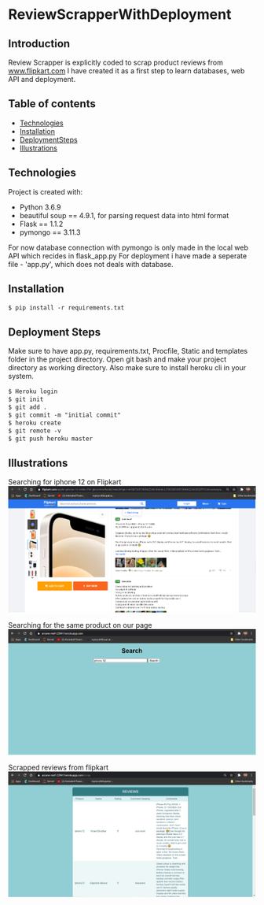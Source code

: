 # ReviewScrapperWithDeployment

## Introduction

Review Scrapper is explicitly coded to scrap product reviews from www.flipkart.com
I have created it as a first step to learn databases, web API and deployment.

## Table of contents
* [Technologies](#technologies)
* [Installation](#installation)
* [DeploymentSteps](#deployment-steps)
* [Illustrations](#illustrations)

## Technologies
Project is created with:
* Python 3.6.9
* beautiful soup == 4.9.1, for parsing request data into html format
* Flask == 1.1.2
* pymongo == 3.11.3

For now database connection with pymongo is only made in the local web API which recides in flask_app.py
For deployment i have made a seperate file - 'app.py', which does not deals with database.

## Installation
```
$ pip install -r requirements.txt
```
## Deployment Steps

Make sure to have app.py, requirements.txt, Procfile, Static and templates folder in the project directory. Open git bash and make your project directory as working directory. Also make sure to install heroku cli in your system.

```
$ Heroku login
$ git init
$ git add .
$ git commit -m "initial commit"
$ heroku create
$ git remote -v
$ git push heroku master
```
## Illustrations
Searching for iphone 12 on Flipkart
![img1](./images/flipkartImage.PNG)

Searching for the same product on our page
![img2](./images/projectImage1.PNG)

Scrapped reviews from flipkart
![img3](./images/projectImage2.PNG)

